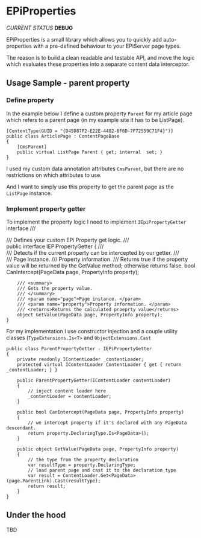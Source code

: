 EPiProperties
=============

*CURRENT STATUS* **DEBUG**


EPiProperties is a small library which allows you to quickly add auto-properties 
with a pre-defined behaviour to your EPiServer page types. 

The reason is to build a clean readable and testable API, 
and move the logic which evaluates these properties into a separate content data interceptor. 

Usage Sample - parent property
------------------------------

### Define property
In the example below I define a custom property `Parent` for my article page which refers to a parent page
(in my example site it has to be ListPage). 

    [ContentType(GUID = "{D45D87F2-E22E-4402-8F6D-7F72559C71F4}")]
    public class ArticlePage : ContentPageBase
    {
        [CmsParent]
        public virtual ListPage Parent { get; internal  set; }
    }
	
I used my custom data annotation attributes `CmsParent`,
but there are no restrictions on which attributes to use. 

And I want to simply use this property to get the parent page as the `ListPage` instance. 


### Implement property getter

To implement the property logic I need to implement `IEpiPropertyGetter` interface
    /// <summary>
    /// Defines your custom EPi Property get logic. 
    /// </summary>
    public interface IEPiPropertyGetter
    {
        /// <summary>
        /// Detects if the current property can be intercepted by our getter. 
        /// </summary>
        /// <param name="page">Page instance. </param>
        /// <param name="property">Property information. </param>
        /// <returns>Returns true if the property value will be returned by the GetValue method; otherwise returns false. </returns>
        bool CanIntercept(PageData page, PropertyInfo property);

        /// <summary>
        /// Gets the property value. 
        /// </summary>
        /// <param name="page">Page instance. </param>
        /// <param name="property">Property information. </param>
        /// <returns>Returns the calculated proeprty value</returns>
        object GetValue(PageData page, PropertyInfo property);
    }

For my implementation I use constructor injection and a couple utility classes (`TypeExtensions.Is<T>` 
and  `ObjectExtensions.Cast`

    public class ParentPropertyGetter : IEPiPropertyGetter
    {
        private readonly IContentLoader _contentLoader;
        protected virtual IContentLoader ContentLoader { get { return _contentLoader; } }

        public ParentPropertyGetter(IContentLoader contentLoader)
        {
            // inject content loader here
            _contentLoader = contentLoader;
        }

        public bool CanIntercept(PageData page, PropertyInfo property)
        {
            // we intercept property if it's declared with any PageData descendant. 
            return property.DeclaringType.Is<PageData>();
        }

        public object GetValue(PageData page, PropertyInfo property)
        {
            // the type from the property declaration
            var resultType = property.DeclaringType;
            // load parent page and cast it to the declaration type
            var result = ContentLoader.Get<PageData>(page.ParentLink).Cast(resultType);
            return result;
        }
    }


Under the hood
--------------
TBD